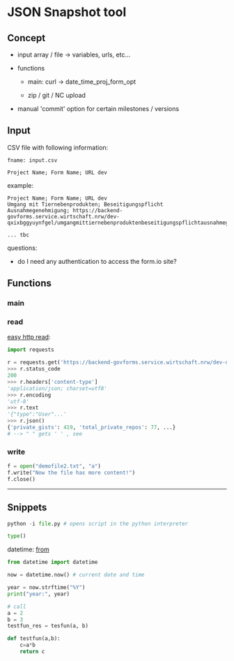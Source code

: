 # JSON Snapshot tool

## Concept

* input array / file &rarr; variables, urls, etc...
* functions

  * main: curl &rarr; date_time_proj_form_opt

  * zip / git / NC upload
* manual 'commit' option for certain milestones / versions 

## Input

CSV file with following information: 

```
fname: input.csv

Project Name; Form Name; URL dev
```

example:

```
Project Name; Form Name; URL dev
Umgang mit Tiernebenprodukten; Beseitigungspflicht Ausnahmegenehmigung; https://backend-govforms.service.wirtschaft.nrw/dev-qxixbggyuynfgel/umgangmittiernebenproduktenbeseitigungspflichtausnahmegenehmigung

... tbc
```

questions: 

* do I need any authentication to access the form.io site? 

## Functions

### main

### read

[easy http read](https://requests.readthedocs.io/en/latest/):

```python
import requests

r = requests.get('https://backend-govforms.service.wirtschaft.nrw/dev-qxixbggyuynfgel/umgangmittiernebenproduktenbeseitigungspflichtausnahmegenehmigung') #, auth=('user', 'pass'))
>>> r.status_code
200
>>> r.headers['content-type']
'application/json; charset=utf8'
>>> r.encoding
'utf-8'
>>> r.text
'{"type":"User"...'
>>> r.json()
{'private_gists': 419, 'total_private_repos': 77, ...}
# --> " " gets ' ' , see 
```

### write

```python
f = open("demofile2.txt", "a")
f.write("Now the file has more content!")
f.close()

```



---

## Snippets

```python
python -i file.py # opens script in the python interpreter

type()
```

datetime: [from](https://www.programiz.com/python-programming/datetime/strftime)

```python
from datetime import datetime

now = datetime.now() # current date and time

year = now.strftime("%Y")
print("year:", year)
```

```python
# call
a = 2
b = 3
testfun_res = tesfun(a, b)

def testfun(a,b): 
    c=a*b
    return c
```

